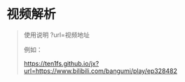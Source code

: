 # 视频解析

> 使用说明
> ?url=视频地址
>
> 例如：
>
> https://ten1fs.github.io/jx?url=https://www.bilibili.com/bangumi/play/ep328482
